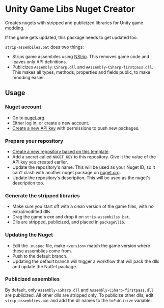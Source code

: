 # Unity Game Libs Nuget Creator

Creates nugets with stripped and publicized libraries for Unity game modding.

If the game gets updated, this package needs to get updated too.

`strip-assembiles.bat` does two things:

- Strips game assembiles using [NStrip](https://github.com/BepInEx/NStrip). This removes game code and leaves only API definitions.
- Publicizes `Assembly.CSharp.dll` and `AAssembly-CSharp-firstpass.dll`. This makes all types, methods, properties and fields public, to make modding easier.

## Usage

### Nuget account

- Go to [nuget.org](https://nuget.org/).
- Either log in, or create a new account.
- [Create a new API key](https://www.nuget.org/account/apikeys) with permissions to push new packages.

### Prepare your repository

- [Create a new repository based on this template](https://github.com/Raicuparta/unity-libs-nuget/generate).
- Add a secret called `NUGET_KEY` to this repository. Give it the value of the API key you created earlier.
- Update the repository's name. This will be used as your Nuget ID, so it can't clash with another nuget package on [nuget.org](https://nuget.org/).
- Update the repository's description. This will be used as the nuget's description too.

### Generate the stripped libraries

- Make sure you start off with a clean version of the game files, with no extra/modified dlls.
- Drag the game's exe and drop it on `strip-assembiles.bat`.
- Dlls are stripped, publicized, and placed in `package\lib`.

### Updating the Nuget

- Edit the `.nuspec` file, make `<version>` match the game version where these assemblies come from.
- Push to the default branch.
- Updating the default branch will trigger a workflow that will pack the dlls and update the NuGet package.

### Publicized assemblies

By default, only `Assembly-CSharp.dll` and `Assembly-CSharp-firstpass.dll` are publicized. All other dlls are stripped only. To publicize other dlls, edit `strip-assemblies.bat` and add the dll names to the `toPublicize` variable.
